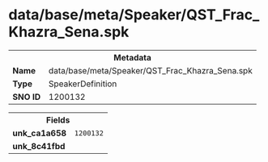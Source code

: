 <h1>data/base/meta/Speaker/QST_Frac_Khazra_Sena.spk</h1><table><tr><th colspan="100%">Metadata</th></tr><tr><td><b>Name</b></td><td>data/base/meta/Speaker/QST_Frac_Khazra_Sena.spk</td></tr><tr><td><b>Type</b></td><td>SpeakerDefinition</td></tr><tr><td><b>SNO ID</b></td><td>1200132</td></tr></table>

<table><tr><th colspan="100%">Fields</th></tr><tr><td><b>unk_ca1a658</b></td><td><code>1200132</code></td></tr><tr><td><b>unk_8c41fbd</b></td><td></td></tr></table>

